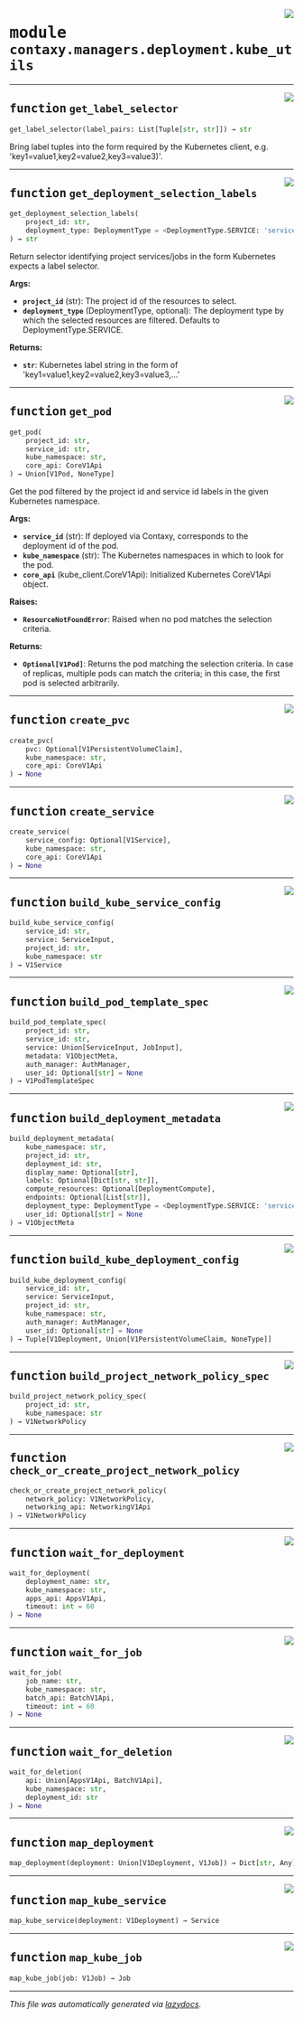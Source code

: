 <!-- markdownlint-disable -->

<a href="https://github.com/ml-tooling/contaxy/blob/main/backend/src/contaxy/managers/deployment/kube_utils.py#L0"><img align="right" style="float:right;" src="https://img.shields.io/badge/-source-cccccc?style=flat-square"></a>

# <kbd>module</kbd> `contaxy.managers.deployment.kube_utils`





---

<a href="https://github.com/ml-tooling/contaxy/blob/main/backend/src/contaxy/managers/deployment/kube_utils.py#L58"><img align="right" style="float:right;" src="https://img.shields.io/badge/-source-cccccc?style=flat-square"></a>

## <kbd>function</kbd> `get_label_selector`

```python
get_label_selector(label_pairs: List[Tuple[str, str]]) → str
```

Bring label tuples into the form required by the Kubernetes client, e.g. 'key1=value1,key2=value2,key3=value3)'. 


---

<a href="https://github.com/ml-tooling/contaxy/blob/main/backend/src/contaxy/managers/deployment/kube_utils.py#L63"><img align="right" style="float:right;" src="https://img.shields.io/badge/-source-cccccc?style=flat-square"></a>

## <kbd>function</kbd> `get_deployment_selection_labels`

```python
get_deployment_selection_labels(
    project_id: str,
    deployment_type: DeploymentType = <DeploymentType.SERVICE: 'service'>
) → str
```

Return selector identifying project services/jobs in the form Kubernetes expects a label selector. 



**Args:**
 
 - <b>`project_id`</b> (str):  The project id of the resources to select. 
 - <b>`deployment_type`</b> (DeploymentType, optional):  The deployment type by which the selected resources are filtered. Defaults to DeploymentType.SERVICE. 



**Returns:**
 
 - <b>`str`</b>:  Kubernetes label string in the form of 'key1=value1,key2=value2,key3=value3,...' 


---

<a href="https://github.com/ml-tooling/contaxy/blob/main/backend/src/contaxy/managers/deployment/kube_utils.py#L83"><img align="right" style="float:right;" src="https://img.shields.io/badge/-source-cccccc?style=flat-square"></a>

## <kbd>function</kbd> `get_pod`

```python
get_pod(
    project_id: str,
    service_id: str,
    kube_namespace: str,
    core_api: CoreV1Api
) → Union[V1Pod, NoneType]
```

Get the pod filtered by the project id and service id labels in the given Kubernetes namespace. 



**Args:**
 
 - <b>`service_id`</b> (str):  If deployed via Contaxy, corresponds to the deployment id of the pod. 
 - <b>`kube_namespace`</b> (str):  The Kubernetes namespaces in which to look for the pod. 
 - <b>`core_api`</b> (kube_client.CoreV1Api):  Initialized Kubernetes CoreV1Api object. 



**Raises:**
 
 - <b>`ResourceNotFoundError`</b>:  Raised when no pod matches the selection criteria. 



**Returns:**
 
 - <b>`Optional[V1Pod]`</b>:  Returns the pod matching the selection criteria. In case of replicas, multiple pods can match the criteria; in this case, the first pod is selected arbitrarily. 


---

<a href="https://github.com/ml-tooling/contaxy/blob/main/backend/src/contaxy/managers/deployment/kube_utils.py#L122"><img align="right" style="float:right;" src="https://img.shields.io/badge/-source-cccccc?style=flat-square"></a>

## <kbd>function</kbd> `create_pvc`

```python
create_pvc(
    pvc: Optional[V1PersistentVolumeClaim],
    kube_namespace: str,
    core_api: CoreV1Api
) → None
```






---

<a href="https://github.com/ml-tooling/contaxy/blob/main/backend/src/contaxy/managers/deployment/kube_utils.py#L142"><img align="right" style="float:right;" src="https://img.shields.io/badge/-source-cccccc?style=flat-square"></a>

## <kbd>function</kbd> `create_service`

```python
create_service(
    service_config: Optional[V1Service],
    kube_namespace: str,
    core_api: CoreV1Api
) → None
```






---

<a href="https://github.com/ml-tooling/contaxy/blob/main/backend/src/contaxy/managers/deployment/kube_utils.py#L160"><img align="right" style="float:right;" src="https://img.shields.io/badge/-source-cccccc?style=flat-square"></a>

## <kbd>function</kbd> `build_kube_service_config`

```python
build_kube_service_config(
    service_id: str,
    service: ServiceInput,
    project_id: str,
    kube_namespace: str
) → V1Service
```






---

<a href="https://github.com/ml-tooling/contaxy/blob/main/backend/src/contaxy/managers/deployment/kube_utils.py#L208"><img align="right" style="float:right;" src="https://img.shields.io/badge/-source-cccccc?style=flat-square"></a>

## <kbd>function</kbd> `build_pod_template_spec`

```python
build_pod_template_spec(
    project_id: str,
    service_id: str,
    service: Union[ServiceInput, JobInput],
    metadata: V1ObjectMeta,
    auth_manager: AuthManager,
    user_id: Optional[str] = None
) → V1PodTemplateSpec
```






---

<a href="https://github.com/ml-tooling/contaxy/blob/main/backend/src/contaxy/managers/deployment/kube_utils.py#L294"><img align="right" style="float:right;" src="https://img.shields.io/badge/-source-cccccc?style=flat-square"></a>

## <kbd>function</kbd> `build_deployment_metadata`

```python
build_deployment_metadata(
    kube_namespace: str,
    project_id: str,
    deployment_id: str,
    display_name: Optional[str],
    labels: Optional[Dict[str, str]],
    compute_resources: Optional[DeploymentCompute],
    endpoints: Optional[List[str]],
    deployment_type: DeploymentType = <DeploymentType.SERVICE: 'service'>,
    user_id: Optional[str] = None
) → V1ObjectMeta
```






---

<a href="https://github.com/ml-tooling/contaxy/blob/main/backend/src/contaxy/managers/deployment/kube_utils.py#L329"><img align="right" style="float:right;" src="https://img.shields.io/badge/-source-cccccc?style=flat-square"></a>

## <kbd>function</kbd> `build_kube_deployment_config`

```python
build_kube_deployment_config(
    service_id: str,
    service: ServiceInput,
    project_id: str,
    kube_namespace: str,
    auth_manager: AuthManager,
    user_id: Optional[str] = None
) → Tuple[V1Deployment, Union[V1PersistentVolumeClaim, NoneType]]
```






---

<a href="https://github.com/ml-tooling/contaxy/blob/main/backend/src/contaxy/managers/deployment/kube_utils.py#L407"><img align="right" style="float:right;" src="https://img.shields.io/badge/-source-cccccc?style=flat-square"></a>

## <kbd>function</kbd> `build_project_network_policy_spec`

```python
build_project_network_policy_spec(
    project_id: str,
    kube_namespace: str
) → V1NetworkPolicy
```






---

<a href="https://github.com/ml-tooling/contaxy/blob/main/backend/src/contaxy/managers/deployment/kube_utils.py#L451"><img align="right" style="float:right;" src="https://img.shields.io/badge/-source-cccccc?style=flat-square"></a>

## <kbd>function</kbd> `check_or_create_project_network_policy`

```python
check_or_create_project_network_policy(
    network_policy: V1NetworkPolicy,
    networking_api: NetworkingV1Api
) → V1NetworkPolicy
```






---

<a href="https://github.com/ml-tooling/contaxy/blob/main/backend/src/contaxy/managers/deployment/kube_utils.py#L465"><img align="right" style="float:right;" src="https://img.shields.io/badge/-source-cccccc?style=flat-square"></a>

## <kbd>function</kbd> `wait_for_deployment`

```python
wait_for_deployment(
    deployment_name: str,
    kube_namespace: str,
    apps_api: AppsV1Api,
    timeout: int = 60
) → None
```






---

<a href="https://github.com/ml-tooling/contaxy/blob/main/backend/src/contaxy/managers/deployment/kube_utils.py#L495"><img align="right" style="float:right;" src="https://img.shields.io/badge/-source-cccccc?style=flat-square"></a>

## <kbd>function</kbd> `wait_for_job`

```python
wait_for_job(
    job_name: str,
    kube_namespace: str,
    batch_api: BatchV1Api,
    timeout: int = 60
) → None
```






---

<a href="https://github.com/ml-tooling/contaxy/blob/main/backend/src/contaxy/managers/deployment/kube_utils.py#L513"><img align="right" style="float:right;" src="https://img.shields.io/badge/-source-cccccc?style=flat-square"></a>

## <kbd>function</kbd> `wait_for_deletion`

```python
wait_for_deletion(
    api: Union[AppsV1Api, BatchV1Api],
    kube_namespace: str,
    deployment_id: str
) → None
```






---

<a href="https://github.com/ml-tooling/contaxy/blob/main/backend/src/contaxy/managers/deployment/kube_utils.py#L534"><img align="right" style="float:right;" src="https://img.shields.io/badge/-source-cccccc?style=flat-square"></a>

## <kbd>function</kbd> `map_deployment`

```python
map_deployment(deployment: Union[V1Deployment, V1Job]) → Dict[str, Any]
```






---

<a href="https://github.com/ml-tooling/contaxy/blob/main/backend/src/contaxy/managers/deployment/kube_utils.py#L614"><img align="right" style="float:right;" src="https://img.shields.io/badge/-source-cccccc?style=flat-square"></a>

## <kbd>function</kbd> `map_kube_service`

```python
map_kube_service(deployment: V1Deployment) → Service
```






---

<a href="https://github.com/ml-tooling/contaxy/blob/main/backend/src/contaxy/managers/deployment/kube_utils.py#L621"><img align="right" style="float:right;" src="https://img.shields.io/badge/-source-cccccc?style=flat-square"></a>

## <kbd>function</kbd> `map_kube_job`

```python
map_kube_job(job: V1Job) → Job
```








---

_This file was automatically generated via [lazydocs](https://github.com/ml-tooling/lazydocs)._
